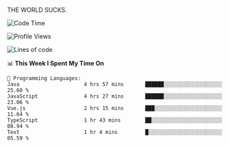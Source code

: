 THE WORLD SUCKS.

<!--START_SECTION:waka-->
![Code Time](http://img.shields.io/badge/Code%20Time-1%2C115%20hrs%2022%20mins-blue)

![Profile Views](http://img.shields.io/badge/Profile%20Views-0-blue)

![Lines of code](https://img.shields.io/badge/From%20Hello%20World%20I%27ve%20Written-1.4%20million%20lines%20of%20code-blue)

📊 **This Week I Spent My Time On** 

```text
💬 Programming Languages: 
Java                     4 hrs 57 mins       ██████░░░░░░░░░░░░░░░░░░░   25.60 % 
JavaScript               4 hrs 27 mins       ██████░░░░░░░░░░░░░░░░░░░   23.06 % 
Vue.js                   2 hrs 15 mins       ███░░░░░░░░░░░░░░░░░░░░░░   11.64 % 
TypeScript               1 hr 43 mins        ██░░░░░░░░░░░░░░░░░░░░░░░   08.94 % 
Text                     1 hr 4 mins         █░░░░░░░░░░░░░░░░░░░░░░░░   05.59 % 
```


<!--END_SECTION:waka-->
